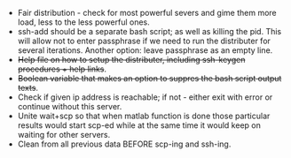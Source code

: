 * Fair distribution - check for most powerful severs and gime them more load, less to the less powerful ones.  
* ssh-add should be a separate bash script; as well as killing the pid. This will allow not to enter passphrase if we need to run the distributer for several iterations. Another option: leave passphrase as an empty line.  
* ~~Help file on how to setup the distributer, including ssh-keygen procedures + help links~~.  
* ~~Boolean variable that makes an option to suppres the bash script output texts~~.  
* Check if given ip address is reachable; if not - either exit with error or continue without this server.  
* Unite wait+scp so that when matlab function is done those particular results would start scp-ed while at the same time it would keep on waiting for other servers.  
* Clean from all previous data BEFORE scp-ing and ssh-ing.   

